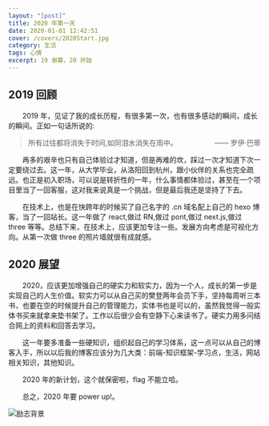 ```yaml
---
layout: "[post]"
title: 2020 年第一天
date: 2020-01-01 12:42:51
cover: /covers/2020Start.jpg
category: 生活
tags: 心情
excerpt: 19 谢幕，20 开始
---
```


<link rel="stylesheet" href="/css/APlayer.min.css">

<div id="aplayer"></div>

## 2019 回顾

&emsp;&emsp;2019 年，见证了我的成长历程，有很多第一次，也有很多感动的瞬间，成长的瞬间。正如一句话所说的:

> 所有过往都将消失于时间,如同泪水消失在雨中。
> <span style="float:right">—— 罗伊·巴蒂</span>

&emsp;&emsp;再多的艰辛也只有自己体验过才知道，但是再难的坎，踩过一次才知道下次一定要绕过去。这一年，从大学毕业，从洛阳回到杭州，跟小伙伴的关系也完全疏远。也正是初入职场，可以说是转折性的一年，什么事情都体验过，甚至在一个项目里当了一回客服，这对我来说真是一个挑战，但是最后我还是坚持了下去。

&emsp;&emsp;在技术上，也是在快跨年的时候买了自己名字的 .cn 域名配上自己的 hexo 博客，当了一回站长。这一年做了 react,做过 RN,做过 pont,做过 next.js,做过 three 等等。总结下来，在技术上，应该更加专注一些。发展方向考虑是可视化方向。从第一次做 three 的照片墙就很有成就感。

## 2020 展望

&emsp;&emsp;2020，应该更加增强自己的硬实力和软实力，因为一个人，成长的第一步是实现自己的人生价值。软实力可以从自己买的樊登两年会员下手，坚持每周听三本书，也要在空的时候提升自己的管理能力，实体书也是可以的，虽然我觉得一般实体书买来就拿来垫书架了。工作以后很少会有空静下心来读书了。硬实力用多问结合网上的资料和回答去学习。

&emsp;&emsp;这一年要多准备一些硬知识，组织起自己的学习体系，这一点可以从自己的博客入手，所以以后我的博客应该分为几大类：前端-知识框架-学习点，生活，网站相关知识，其他知识。

&emsp;&emsp;2020 年的新计划，这个就保密啦，flag 不能立哈。

&emsp;&emsp;总之，2020 年要 power up!。

![励志背景](/images/posts/2020Start/notStop.jpeg)

<script src="/js/APlayer.min.js"></script>
<script>const ap = new APlayer({container: document.getElementById('aplayer'),audio: [{ name: 'All You Are',artist: 'Memtrix',url: '/music/mp3/All You Are.mp3',cover: '/music/covers/All You Are.jpeg'}]});</script>
